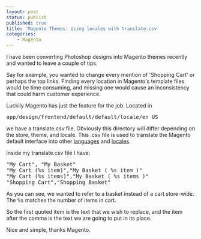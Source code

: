 ```yaml
---
layout: post
status: publish
published: true
title: 'Magento Themes: Using locales with translate.csv'
categories:
    - Magento
---
```

I have been converting Photoshop designs into Magento themes recently and wanted to leave a couple of tips.

Say for example, you wanted to change every mention of  'Shopping Cart' or perhaps the top links.  Finding every location in Magento's template files would be time consuming, and missing one would cause an inconsistency that could harm customer experience.

Luckily Magento has just the feature for the job.  Located in <pre lang="text">app/design/frontend/default/default/locale/en_US</pre> we have a translate.csv file.  Obviously this directory will differ depending on the store, theme, and locale.  This .csv file is used to translate the Magento default interface into other <a href="http://www.magentocommerce.com/langs">languages</a> and <a href="http://www.magentocommerce.com/magento-connect/filter/all/languages-locales">locales</a>.

Inside my translate.csv file I have:

<pre lang="text">
"My Cart", "My Basket"
"My Cart (%s item)","My Basket ( %s item )"
"My Cart (%s items)","My Basket ( %s items )"
"Shopping Cart","Shopping Basket"
</pre>

As you can see, we wanted to refer to a basket instead of a cart store-wide.  The <tt>%s</tt> matches the number of items in cart.

So the first quoted item is the text that we wish to replace, and the item after the comma is the text we are going to put in its place.  

Nice and simple, thanks Magento.

